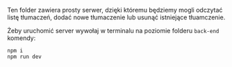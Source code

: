 Ten folder zawiera prosty serwer, dzięki któremu będziemy mogli odczytać listę tłumaczeń, dodać nowe tłumaczenie lub usunąć istniejące tłuamczenie.

Żeby uruchomić server wywołaj w terminalu na poziomie folderu `back-end` komendy:

```command
npm i
npm run dev
```
